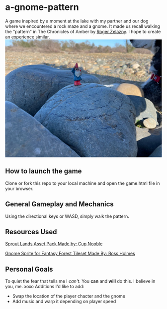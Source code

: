 # a-gnome-pattern

A game inspired by a moment at the lake with my partner and our dog where we encountered a rock maze and a gnome.
It made us recall walking the "pattern" in The Chronicles of Amber by [Roger Zelazny](https://en.wikipedia.org/wiki/Roger_Zelazny).
I hope to create an experience similar.
![The Gnome](PNhzARZQ.jpeg)
## How to launch the game
Clone or fork this repo to your local machine and open the game.html file in your browser. 

## General Gameplay and Mechanics
Using the directional keys or WASD, simply walk the pattern.

## Resources Used
[Sprout Lands Asset Pack Made by: Cup Nooble](https://cupnooble.itch.io/sprout-lands-asset-pack)

[Gnome Sprite for Fantasy Forest Tileset Made By: Ross Holmes](https://chromegnomes.itch.io/gnome-sprite-for-fantasy-forest-tileset)

## Personal Goals
To quiet the fear that tells me I *can't*. You **can** and **will** do this. I believe in you, me. xoxo 
Additions I'd like to add:
- Swap the location of the player chacter and the gnome
- Add music and warp it depending on player speed
